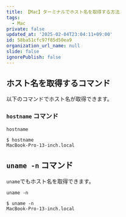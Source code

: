 ```yaml
---
title: 【Mac】ターミナルでホスト名を取得する方法
tags:
  - Mac
private: false
updated_at: '2025-02-04T23:04:11+09:00'
id: 58ba51cfc97f85d50ea9
organization_url_name: null
slide: false
ignorePublish: false
---
```

## ホスト名を取得するコマンド

以下のコマンドでホスト名が取得できます。

### `hostname` コマンド

```terminal
hostname
```

```terminal
$ hostname
MacBook-Pro-13-inch.local
```



## `uname -n` コマンド

`uname`でもホスト名を取得できます。

```terminal
uname -n
```

```terminal
$ uname -n
MacBook-Pro-13-inch.local
```
